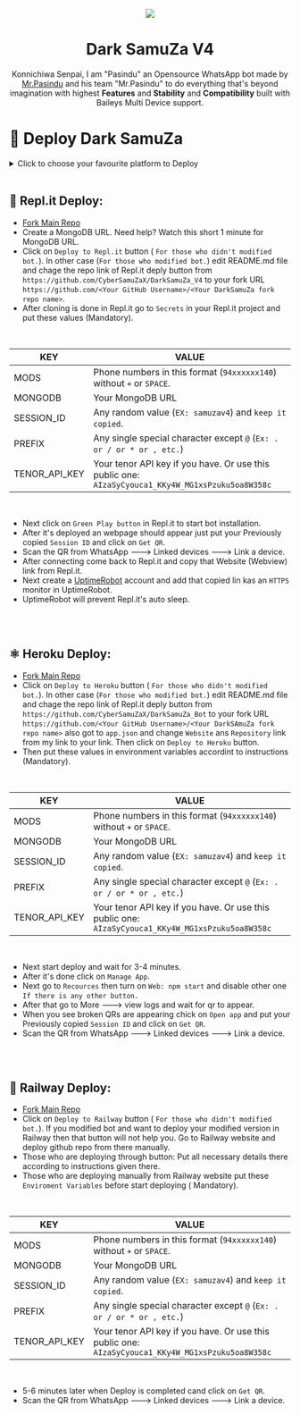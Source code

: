 <p align="center">
<a href="https://github.com/CyberSamuZa">
    <img src="https://i.imgur.com/laCBxna.png">
  </a>

<h1 align="center"> Dark SamuZa V4
</h1>

<p align="center"> 
Konnichiwa Senpai, I am "Pasindu" an Opensource WhatsApp bot made by <a href="https://github.com/CyberSamuZa">Mr.Pasindu</a> and his team "Mr.Pasindu" to do everything that's beyond imagination with highest <b>Features</b> and <b>Stability</b> and <b>Compatibility</b> built with Baileys Multi Device support.


 
 # 🧩 Deploy Dark SamuZa
     
<details close>
<summary>Click to choose your favourite platform to Deploy</summary>
 
<br><br>   
    
<h4 align="center"> Deploy on Repl.it
</h4>

<p align="center" >
    <a href="https://repl.it/github.com/CyberSamuZaX/DarkSamuZa_V4">
    <img src="https://i.imgur.com/laCBxna.png" width="170px" alt="Deploy on Heroku" >
    </a>
    <br>     


<p align="center" >
    <br>
    __________________________
    <br>
</p>   
      
      
      
<h4 align="center"> Deploy on Railway 
</h4>
  
<p align="center">
    <a href="https://railway.app">
    <img src="https://railway.app/button.svg" alt="Deploy on Railway" width="170px">
    </a>
    <br>


<p align="center" >
    <br>
    __________________________
    <br>
</p>

<br>
      

 
<h4 align="center"> Deploy on Heroku
</h4>

</p>

<p align="center" >
    <a href="https://dashboard.heroku.com/new?button-url=https://github.com/CyberSamuZaX/DarkSamuZa_V4&template=https://github.com/CyberSamuZaX/DarkSamuZa_V4">
    <img src="https://www.herokucdn.com/deploy/button.png" width="160px" alt="Deploy on Heroku" >
    </a>

</p>



<br>







</details>

<br>


    
  
    
## 🔶 Repl.it Deploy:
      
- [Fork Main Repo](https://github.com/CyberSamuZaX/DarkSamuZa_Bot/fork)
- Create a MongoDB URL. Need help? Watch this short 1 minute  for MongoDB URL.
- Click on `Deploy to Repl.it` button ( `For those who didn't modified bot.`). In other case (`For those who modified bot.`) edit README.md file and chage the repo link of Repl.it deply button from `https://github.com/CyberSamuZaX/DarkSamuZa_V4` to your fork URL `https://github.com/<Your GitHub Username>/<Your DarkSamuZa fork repo name>`.
- After cloning is done in Repl.it go to `Secrets` in your Repl.it project and put these values (Mandatory).
  
<br>
      
KEY | VALUE
-- | --
MODS | Phone numbers in this format (`94xxxxxx140`) without `+` or `SPACE`.
MONGODB | Your MongoDB URL
SESSION_ID | Any random value (`EX: samuzav4`) and `keep it copied`.
PREFIX | Any single special character except `@` (`Ex: . or / or * or , etc.`)
TENOR_API_KEY | Your tenor API key if you have. Or use this public one: `AIzaSyCyouca1_KKy4W_MG1xsPzuku5oa8W358c`
  
<br>
      
- Next click on `Green Play button` in Repl.it to start bot installation.
- After it's deployed an webpage should appear just put your Previously copied `Session ID` and click on `Get QR`.
- Scan the QR from WhatsApp ---> Linked devices ---> Link a device.
- After connecting come back to Repl.it and copy that Website (Webview) link from Repl.it.
- Next create a [UptimeRobot](https://uptimerobot.com/?rid=40f9e46fb079d4) account and add that copied lin kas an `HTTPS` monitor in UptimeRobot.
- UptimeRobot will prevent Repl.it's auto sleep.
      
<br><br>
      
      
      
## ⚛️ Heroku Deploy:
      
- [Fork Main Repo](https://github.com/CyberSamuZaX/DarkSamuZa_Bot/fork)
- Click on `Deploy to Heroku` button ( `For those who didn't modified bot.`). In other case (`For those who modified bot.`) edit README.md file and chage the repo link of Repl.it deply button from `https://github.com/CyberSamuZaX/DarkSamuZa_Bot` to your fork URL `https://github.com/<Your GitHub Username>/<Your DarkSAmuZa fork repo name>` also got to `app.json` and change `Website` ans `Repository` link from my link to your link. Then click on `Deploy to Heroku` button.
- Then put these values in environment variables accordint to instructions (Mandatory).
  
<br>
      
KEY | VALUE
-- | --
MODS | Phone numbers in this format (`94xxxxxx140`) without `+` or `SPACE`.
MONGODB | Your MongoDB URL
SESSION_ID | Any random value (`EX: samuzav4`) and `keep it copied`.
PREFIX | Any single special character except `@` (`Ex: . or / or * or , etc.`)
TENOR_API_KEY | Your tenor API key if you have. Or use this public one: `AIzaSyCyouca1_KKy4W_MG1xsPzuku5oa8W358c`
  
<br>
      
- Next start deploy and wait for 3-4 minutes.
- After it's done click on `Manage App`.
- Next go to `Recources` then turn on `Web: npm start` and disable other one `If there is any other button.`
- After that go to More ---> view logs and wait for qr to appear.
- When you see broken QRs are appearing chick on `Open app` and put your Previously copied `Session ID` and click on `Get QR`.
- Scan the QR from WhatsApp ---> Linked devices ---> Link a device.
      
<br><br>      
      
    
      
## 🔷 Railway Deploy:   
- [Fork Main Repo](https://github.com/CyberSamuZaX/DarkSamuZa_Bot/fork)
- Click on `Deploy to Railway` button ( `For those who didn't modified bot.`). If you modified bot and want to deploy your modified version in Railway then that button will not help you. Go to Railway website and deploy github repo from there manually.
- Those who are deploying through button: Put all necessary details there according to instructions given there.
- Those who are deploying manually from Railway website put these `Enviroment Variables` before start deploying ( Mandatory).
      
<br>
      
KEY | VALUE
-- | --
MODS | Phone numbers in this format (`94xxxxxx140`) without `+` or `SPACE`.
MONGODB | Your MongoDB URL
SESSION_ID | Any random value (`EX: samuzav4`) and `keep it copied`.
PREFIX | Any single special character except `@` (`Ex: . or / or * or , etc.`)
TENOR_API_KEY | Your tenor API key if you have. Or use this public one: `AIzaSyCyouca1_KKy4W_MG1xsPzuku5oa8W358c`
  
<br>      
 
- 5-6 minutes later when Deploy is completed cand click on `Get QR`.
- Scan the QR from WhatsApp ---> Linked devices ---> Link a device.
      
<br><br> 
      
      

